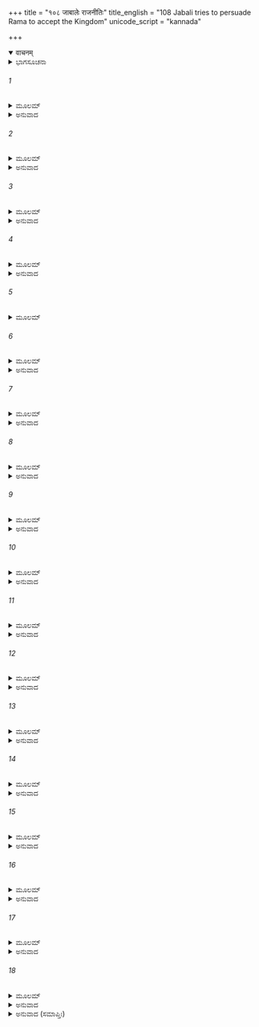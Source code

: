 +++
title = "१०८ जाबालेः राजनीतिः"
title_english = "108 Jabali tries to persuade Rama to accept the Kingdom"
unicode_script = "kannada"

+++
<details open><summary>वाचनम्</summary>

<div class="audioEmbed"  caption="श्रीराम-हरिसीताराममूर्ति-घनपाठिभ्यां वचनम्" src="https://archive.org/download/Ramayana-recitation-Sriram-harisItArAmamUrti-Ghanapaati-v2/Kanda_2/Kanda_2_AYK-108-Jabalehe_Rajaneethihi.mp3"></div>
</details>



<details><summary>ಭಾಗಸೂಚನಾ</summary>

ಜಾಬಾಲಿಯು ನಾಸ್ತಿಕರ ಮತವನ್ನು ಅವಲಂಬಿಸಿ ಶ್ರೀರಾಮನಿಗೆ ಸಮಜಾಯಿಸಿದುದು
</details>

###### 1


<details><summary>ಮೂಲಮ್</summary>

ಆಶ್ವಾಸಯಂತಂ ಭರತಂ ಜಾಬಾಲಿರ್ಬ್ರಾಹ್ಮಣೋತ್ತಮಃ ।  
ಉವಾಚ ರಾಮಂ ಧರ್ಮಜ್ಞಂ ಧರ್ಮಾಪೇತಮಿದಂ ವಚಃ ॥
</details>

<details><summary>ಅನುವಾದ</summary>

ಧರ್ಮಜ್ಞ ಶ್ರೀರಾಮಚಂದ್ರನು ಭರತನನ್ನು ಹೀಗೆ ಸಮಜಾಯಿಸುತ್ತಿರುವಾಗಲೇ ಬ್ರಾಹ್ಮಣ ಶಿರೋಮಣಿ ಜಾಬಾಲಿಯು ರಾಮನಲ್ಲಿ ಹೀಗೆ ಧರ್ಮವಿರುದ್ಧವಾದ ಮಾತನ್ನು ಹೇಳಿದರು .॥1॥
</details>

###### 2


<details><summary>ಮೂಲಮ್</summary>

ಸಾಧು ರಾಘವ ಮಾ ಭೂತ್ತೇ ಬುದ್ಧಿರೇವಂ ನಿರರ್ಥಿಕಾ ।  
ಪ್ರಾಕೃತಸ್ಯ ನರಸ್ಯೇವ ಹ್ಯಾರ್ಯಬುದ್ಧೇಸ್ತಪಸ್ವಿನಃ ॥
</details>

<details><summary>ಅನುವಾದ</summary>

ರಘುನಂದನ! ನೀನು ಹೇಳಿದುದು ಸರಿಯೇ, ಆದರೂ ನೀನು ಶ್ರೇಷ್ಠ ಬುದ್ಧಿವಂತ ಮತ್ತು ತಪಸ್ವಿಯಾಗಿರುವೆ; ಆದ್ದರಿಂದ ನೀನು ಸಾಧಾರಣ ಮನುಷ್ಯನಂತೆ ಇಂತಹ ನಿರರ್ಥಕ ವಿಚಾರ ಮನಸ್ಸಿಗೆ ತರಬಾರದು.॥2॥
</details>

###### 3


<details><summary>ಮೂಲಮ್</summary>

ಕಃ ಕಸ್ಯ ಪುರುಷೋ ಬಂಧುಃ ಕಿಮಾಪ್ಯಂ ಕಸ್ಯ ಕೇನಚಿತ್ ।  
ಏಕೋ ಹಿ ಜಾಯತೇ ಜಂತುರೇಕ ಏವ ವಿನಶ್ಯತಿ ॥
</details>

<details><summary>ಅನುವಾದ</summary>

ಜಗತ್ತಿನಲ್ಲಿ ಯಾರು ಯಾರ ಬಂಧು ಆಗಿದ್ದಾನೆ, ಯಾರಿಂದ ಯಾರಿಗೆ ಏನು ಪಡೆಯುವುದಿದೆ? ಜೀವಿಯು ಒಬ್ಬನೇ ಹುಟ್ಟಿ ಒಬ್ಬನೇ ಸತ್ತುಹೋಗುವನು.॥3॥
</details>

###### 4


<details><summary>ಮೂಲಮ್</summary>

ತಸ್ಮಾನ್ಮಾತಾ ಪಿತಾ ಚೇತಿರಾಮ ಸಜ್ಜೇತ ಯೋ ನರಃ ।  
ಉನ್ಮತ್ತ ಇವ ಸ ಜ್ಞೇಯೋ ನಾಸ್ತಿ ಕಶ್ಚಿದ್ಧಿ ಕಸ್ಯಚಿತ್ ॥
</details>

<details><summary>ಅನುವಾದ</summary>

ಆದ್ದರಿಂದ ಶ್ರೀರಾಮಾ! ಇವನು ತಂದೆ, ಇವಳು ತಾಯಿ, ಮುಂತಾಗಿ ಇಂತಹವರಲ್ಲಿ ಆಸಕ್ತನಾಗುವವನು ಹುಚ್ಚನೇ ಸರಿ. ಏಕೆಂದರೆ ಇಲ್ಲಿ ಯಾರೂ ಯಾರವನೂ ಅಲ್ಲ.॥4॥
</details>

###### 5


<details><summary>ಮೂಲಮ್</summary>

ಯಥಾ ಗ್ರಾಮಾಂತರಂ ಗಚ್ಛನ್ ನರಃ ಕಶ್ಚಿದ್ ಬಹಿರ್ವಸೇತ್ ।  
ಉತ್ಸೃಜ್ಯ ಚ ತಮಾವಾಸಂ ಪ್ರತಿಷ್ಠೇತಾಪರೇಹನಿ ॥
</details>

###### 6


<details><summary>ಮೂಲಮ್</summary>

ಏವಮೇವ ಮನುಷ್ಯಾಣಾಂ ಪಿತಾ ಮಾತಾ ಗೃಹಂ ವಸು ।  
ಆವಾಸಮಾತ್ರಂ ಕಾಕುತ್ಸ್ಥ ಸಜ್ಜಂತೇ ನಾತ್ರ ಸಜ್ಜನಾಃ ॥
</details>

<details><summary>ಅನುವಾದ</summary>

ಯಾವನಾದರೂ ಬೇರೆ ಊರಿಗೆ ಹೋಗುವಾಗ ಯಾವುದೋ ಧರ್ಮಶಾಲೆಯಲ್ಲಿ ಒಂದು ರಾತ್ರಿ ತಂಗಿದ್ದು, ಮರುದಿನ ಅದನ್ನು ಬಿಟ್ಟು ಮುಂದಕ್ಕೆ ಹೋಗುವಂತೆಯೇ ತಂದೆ, ತಾಯಿ, ಮನೆ, ಸಂಪತ್ತು-ಇವು ಮನುಷ್ಯರ ಆವಾಸ ಮಾತ್ರವಾಗಿವೆ. ಕಾಕುತ್ಸ್ಥನೇ! ಇವುಗಳಲ್ಲಿ ಸಜ್ಜನರು ಆಸಕ್ತರಾಗುವುದಿಲ್ಲ.॥5-6॥
</details>

###### 7


<details><summary>ಮೂಲಮ್</summary>

ಪಿತ್ರ್ಯಂ ರಾಜ್ಯಂ ಸಮುತ್ಸೃಜ್ಯ ಸ ನಾರ್ಹಸಿ ನರೋತ್ತಮ ।  
ಆಸ್ಥಾತುಂ ಕಾಪಥಂ ದುಃಖಂ ವಿಷಮಂಬಹುಕಂಟಕಮ್ ॥
</details>

<details><summary>ಅನುವಾದ</summary>

ಆದ್ದರಿಂದ ನರಶ್ರೇಷ್ಠನೇ! ನೀನು ತಂದೆಯ ರಾಜ್ಯವನ್ನು ಬಿಟ್ಟು ಈ ದುಃಖಮಯ ಹಳ್ಳ-ತಿಟ್ಟು, ಮುಳ್ಳುಗಳಿಂದ ಕೂಡಿದ ಕಾಡಿನ ಕೆಟ್ಟ ದಾರಿಯಲ್ಲಿ ನಡೆಯಬಾರದು.॥7॥
</details>

###### 8


<details><summary>ಮೂಲಮ್</summary>

ಸಮೃದ್ಧಾಯಾಮಯೋಧ್ಯಾಯಾಮಾತ್ಮಾನಮಭಿಷೇಚಯ ।  
ಏಕವೇಣೀಧರಾ ಹಿ ತ್ವಾ ನಗರೀ ಸಂಪ್ರತೀಕ್ಷತೇ ॥
</details>

<details><summary>ಅನುವಾದ</summary>

ನೀನು ಸಮೃದ್ಧಿಶಾಲಿನೀ ಅಯೋಧ್ಯೆಯಲ್ಲಿ ರಾಜನಾಗಿ ಪಟ್ಟಾಭಿಷಿಕ್ತನಾಗು. ಆ ನಗರಿಯು ವಿರಹಿಣೀ ನಾರಿಯಂತೆ ಏಕವೇಣಿಧರೆಯಾಗಿ ನಿನ್ನನ್ನು ಪ್ರತೀಕ್ಷಿಸುತ್ತಿದೆ.॥8॥
</details>

###### 9


<details><summary>ಮೂಲಮ್</summary>

ರಾಜಭೋಗಾನನುಭವನ್ ಮಹಾರ್ಹಾನ್ಪಾರ್ಥಿವಾತ್ಮಜ ।  
ವಿಹರತ್ವಮಯೋಧ್ಯಾಯಾಂ ಯಥಾ ಶಕ್ರಸ್ತ್ರಿವಿಷ್ಟಪೇ ॥
</details>

<details><summary>ಅನುವಾದ</summary>

ರಾಜಕುಮಾರ! ದೇವೇಂದ್ರನು ಸ್ವರ್ಗದಲ್ಲಿ ವಿಹರಿಸುವಂತೆಯೇ ನೀನು ಬಹುಮೂಲ್ಯ ರಾಜಭೋಗಗಳನ್ನು ಉಪಭೋಗಿಸುತ್ತಾ ಅಯೋಧ್ಯೆಯಲ್ಲಿ ವಿಹಾರಮಾಡು.॥9॥
</details>

###### 10


<details><summary>ಮೂಲಮ್</summary>

ನ ತೇ ಕಶ್ಚಿದ್ದಶರಥಸ್ತ್ವಂ ಚ ತಸ್ಯ ಚ ಕಶ್ಚನ ।  
ಅನ್ಯೋರಾಜಾ ತ್ವಮನ್ಯಸ್ತು ತಸ್ಮಾತ್ಕುರು ಯದುಚ್ಯತೇ ॥
</details>

<details><summary>ಅನುವಾದ</summary>

ದಶರಥರಾಜನು ನಿನಗೆ ಏನೂ ಆಗಿರಲಿಲ್ಲ ಹಾಗೂ ನೀನೂ ಅವನಿಗೆ ಏನೂ ಅಲ್ಲ. ರಾಜನು ಬೇರೆಯಾಗಿದ್ದನು, ನೀನೂ ಬೇರೆಯಾಗಿರುವೆ; ಆದ್ದರಿಂದ ನಾನು ಹೇಳುವಂತೆ ಮಾಡು.॥10॥
</details>

###### 11


<details><summary>ಮೂಲಮ್</summary>

ಬೀಜಮಾತ್ರಂ ಪಿತಾ ಜಂತೋಃ ಶುಕ್ರಂ ಶೋಣಿತಮೇವ ಚ ।  
ಸಂಯುಕ್ತಮೃತುಮನ್ಮಾತ್ರಾ ಪುರುಷ್ಯಸೇಹ ಜನ್ಮ ತತ್ ॥
</details>

<details><summary>ಅನುವಾದ</summary>

ತಂದೆಯು ಜೀವಿಯ ಜನ್ಮದಲ್ಲಿ ನಿಮಿತ್ತ ಕಾರಣ ಮಾತ್ರನಾಗಿರುತ್ತಾನೆ. ವಾಸ್ತವವಾಗಿ ಋತುಮತಿ ತಾಯಿಯ ಮೂಲಕ ಗರ್ಭದಲ್ಲಿ ಧರಿಸಿದ ವೀರ್ಯ ಮತ್ತು ರಜದ ಪರಸ್ಪರ ಸಂಯೋಗವಾದಾಗ ಪುರುಷನು ಇಲ್ಲಿ ಹುಟ್ಟುವನು.॥11॥
</details>

###### 12


<details><summary>ಮೂಲಮ್</summary>

ಗತಃ ಸ ನೃಪತಿಸ್ತತ್ರ ಗಂತವ್ಯಂ ಯತ್ರ ತೇನ ವೈ ।  
ಪ್ರವೃತ್ತಿರೇಷಾ ಭೂತಾನಾಂತ್ವಂ ತು ಮಿಥ್ಯಾ ವಿಹನ್ಯಸೇ ॥
</details>

<details><summary>ಅನುವಾದ</summary>

ರಾಜನು ಹೋಗಬೇಕಾದಲ್ಲಿಗೆ ಹೊರಟುಹೋದನು. ಇದು ಪ್ರಾಣಿಗಳಿಗೆ ಸ್ವಾಭಾವಿಕ ಸ್ಥಿತಿಯಾಗಿದೆ. ನೀನಾದರೋ ವ್ಯರ್ಥವಾಗಿ ಕಷ್ಟಪಡುತ್ತಿರುವೆ.॥12॥
</details>

###### 13


<details><summary>ಮೂಲಮ್</summary>

ಅರ್ಥಧರ್ಮಪರಾ ಯೇ ಯೇ ತಾಂಸ್ತಾನ್ ಶೋಚಾಮಿ ನೇತರಾನ್ ।  
ತೇ ಹಿ ದುಃಖಮಿಹ ಪ್ರಾಪ್ಯ ವಿನಾಶಂ ಪ್ರೇತ್ಯಲೇಭೀರೇ ॥
</details>

<details><summary>ಅನುವಾದ</summary>

ಪ್ರಾಪ್ತವಾದ ಅರ್ಥ ವನ್ನು ಪರಿತ್ಯಾಗ ಮಾಡಿ ಧರ್ಮ ಪರಾಯಣರಾಗಿರುವರೋ, ಅವರಿಗಾಗಿ ನಾನು ಶೋಕಿಸುತ್ತೇನೆ, ಬೇರೆಯವರಿಗೆ ಶೋಕಿಸುವುದಿಲ್ಲ. ಅವರು ಈ ಜಗತ್ತಿನಲ್ಲಿ ಧರ್ಮದ ಹೆಸರಿನಲ್ಲಿ ಕೇವಲ ದುಃಖವನ್ನು ಅನುಭವಿಸಿ ಸತ್ತ ಬಳಿಕ ನಾಶವಾಗಿ ಹೋಗುತ್ತಾರೆ.॥13॥
</details>

###### 14


<details><summary>ಮೂಲಮ್</summary>

ಅಷ್ಟಕಾಪಿತೃದೈವತ್ಯಮಿತ್ಯಯಂ ಪ್ರಸೃತೋ ಜನಃ ।  
ಅನ್ನಸ್ಯೋಪದ್ರವಂ ಪಶ್ಯ ಮೃತೋ ಹಿ ಕಿಮಶಿಷ್ಯತಿ ॥
</details>

<details><summary>ಅನುವಾದ</summary>

ಅಷ್ಟಕಾದಿ ಶ್ರಾದ್ಧಗಳಲ್ಲಿ ಅವುಗಳ ದೇವತೆಗಳು ಪಿತೃಗಳಾಗಿದ್ದಾರೆ-ಶ್ರಾದ್ಧದ ದಾನ ಪಿತೃಗಳಿಗೆ ಸಿಗುತ್ತದೆ; ಹೀಗೆ ಯೋಚಿಸಿಯೇ ಜನರು ಶ್ರಾದ್ಧದಲ್ಲಿ ಪ್ರವೃತ್ತರಾಗುತ್ತಾರೆ. ಆದರೆ ವಿಚಾರ ಮಾಡಿ ನೋಡಿದರೆ ಇದರಲ್ಲಿ ಅನ್ನದ ನಾಶವಾಗುತ್ತದೆ. ಸತ್ತಿರುವ ಮನುಷ್ಯನು ಏನು ತಾನೇ ತಿನ್ನುವನು.॥14॥
</details>

###### 15


<details><summary>ಮೂಲಮ್</summary>

ಯದಿ ಭುಕ್ತಮಿಹಾನ್ಯೇನ ದೇಹಮನ್ಯಸ್ಯ ಗಚ್ಛತಿ ।  
ದದ್ಯಾತ್ಪ್ರವಸತಾಂ ಶ್ರಾದ್ಧಂ ನ ತತ್ಪಥ್ಯಶನಂ ಭವೇತ್ ॥
</details>

<details><summary>ಅನುವಾದ</summary>

ಇಲ್ಲಿ ಒಬ್ಬನು ತಿಂದ ಅನ್ನವು ಇನ್ನೊಬ್ಬನ ಶರೀರಕ್ಕೆ ಹೋಗುವುದಾದರೆ ಪರದೇಶಕ್ಕೆ ಹೋಗುವವರಿಗೆ ಶ್ರಾದ್ಧವನ್ನೇ ಮಾಡಿಬಿಡಬೇಕು; ಅವರಿಗೆ ದಾರಿಗಾಗಿ ಭೋಜನ ಕೊಡುವುದು ಉಚಿತವಲ್ಲ.॥15॥
</details>

###### 16


<details><summary>ಮೂಲಮ್</summary>

ದಾನಸಂವನನಾ ಹ್ಯೇತೇ ಗ್ರಂಥಾ ಮೇಧಾವಿಭಿಃಕೃತಾಃ ।  
ಯಜಸ್ವ ದೇಹೀ ದೀಕ್ಷಸ್ವ ತಪಸ್ತಪ್ಯಸ್ವ ಸಂತ್ಯಜ ॥
</details>

<details><summary>ಅನುವಾದ</summary>

ದೇವತೆಗಳಿಗಾಗಿ ಯಜ್ಞಮಾಡಿ, ಪೂಜೆ ಮಾಡಿ, ದಾನ ಕೊಡಿರಿ, ಯಜ್ಞ ದೀಕ್ಷಿತರಾಗಿರಿ, ತಪಸ್ಸು ಮಾಡಿರಿ ಹಾಗೂ ಮನೆ-ಮಠ ಬಿಟ್ಟು ಸಂನ್ಯಾಸಿಗಳಾಗಿ ಇತ್ಯಾದಿ ಮಾತನ್ನು ಹೇಳುವ ಗ್ರಂಥಗಳನ್ನು ಬುದ್ಧಿವಂತ ಮನುಷ್ಯರು ದಾನದ ಕಡೆಗೆ ಜನರನ್ನು ಪ್ರವೃತ್ತಗೊಳಿಸಲೆಂದೆ ಬರೆದಿರುವರು.॥16॥
</details>

###### 17


<details><summary>ಮೂಲಮ್</summary>

ಸ ನಾಸ್ತಿ ಪರಮಿತ್ಯೇತತ್ ಕುರು ಬುದ್ಧಿಂ ಮಹಾಮತೇ ।  
ಪ್ರತ್ಯಕ್ಷಂ ಯತ್ತದಾತಿಷ್ಠ ಪರೋಕ್ಷಂ ಪೃಷ್ಠತಃ ಕುರು ॥
</details>

<details><summary>ಅನುವಾದ</summary>

ಆದ್ದರಿಂದ ಮಹಾಮತೇ! ಈ ಲೋಕವನ್ನು ಬಿಟ್ಟು ಬೇರೆ ಯಾವ ಲೋಕವೂ ಇಲ್ಲ ಎಂಬುದನ್ನು ನೀನು ನಿನ್ನ ಮನಸ್ಸಿನಲ್ಲಿ ನಿಶ್ಚಯಿಸಿಕೋ. (ಆದ್ದರಿಂದ ಅಲ್ಲಿ ಫಲ ಭೋಗಿಸಲಿಕ್ಕಾಗಿ ಧರ್ಮವೇ ಮೊದಲಾದವುಗಳ ಪಾಲನೆಯ ಆವಶ್ಯಕವಿಲ್ಲ) ಪ್ರತ್ಯಕ್ಷ ರಾಜ್ಯಲಾಭವನ್ನು ಆಶ್ರಯಿಸು, ಪರೋಕ್ಷ (ಪಾರಲೌಕಿಕ ಲಾಭ)ವನ್ನು ಹಿಂದಕ್ಕೆ ತಳ್ಳಿಬಿಡು.॥17॥
</details>

###### 18


<details><summary>ಮೂಲಮ್</summary>

ಸತಾಂ ಬುದ್ಧಿಂ ಪುರಸ್ಕೃತ್ಯ ಸರ್ವಲೋಕನಿದರ್ಶಿನೀಮ್ ।  
ರಾಜ್ಯಂ ಸತ್ವಂ ನಿಗೃಹ್ಣೀಷ್ವ ಭರತೇನ ಪ್ರಸಾದಿತಃ ॥
</details>

<details><summary>ಅನುವಾದ</summary>

ಸತ್ಪುರುಷರ ಬುದ್ಧಿಯು ಜನರಿಗೆ ದಾರಿತೋರುವಂತಹುದಾದ ಕಾರಣ ಪ್ರಮಾಣಭೂತವಾಗಿದೆ. ಭರತನ ಆಗ್ರಹವನ್ನು ಮುಂದೆ ಮಾಡಿ ನೀನು ಅಯೋಧ್ಯೆಯ ರಾಜ್ಯವನ್ನು ಸ್ವೀಕರಿಸು.॥18॥
</details>

<details><summary>ಅನುವಾದ (ಸಮಾಪ್ತಿಃ)</summary>

ಶ್ರೀವಾಲ್ಮೀಕಿ ವಿರಚಿತ ಆರ್ಷರಾಮಾಯಣ ಆದಿಕಾವ್ಯದ ಅಯೋಧ್ಯಾಕಾಂಡದಲ್ಲಿ ಒಂದು ನೂರ ಎಂಟನೆಯ ಸರ್ಗ ಪೂರ್ಣವಾಯಿತು ॥108॥
</details>
